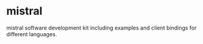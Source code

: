 # mistral
mistral software development kit including examples and client bindings for different languages.
